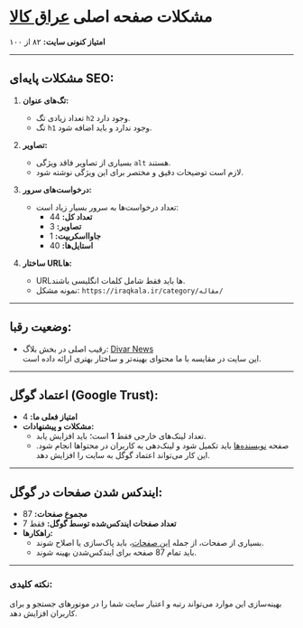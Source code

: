 # مشکلات صفحه اصلی [عراق کالا](https://iraqkala.ir/)

**امتیاز کنونی سایت:** ۸۲ از ۱۰۰

---

## مشکلات پایه‌ای SEO:

1. **تگ‌های عنوان:**
   - تعداد زیادی تگ `h2` وجود دارد.
   - تگ `h1` وجود ندارد و باید اضافه شود.

2. **تصاویر:**
   - بسیاری از تصاویر فاقد ویژگی `alt` هستند.
   - لازم است توضیحات دقیق و مختصر برای این ویژگی نوشته شود.

3. **درخواست‌های سرور:**
   - تعداد درخواست‌ها به سرور بسیار زیاد است:
     - **تعداد کل:** 44
     - **تصاویر:** 3
     - **جاوااسکریپت:** 1
     - **استایل‌ها:** 40

4. **ساختار URL‌ها:**
   - URL‌ها باید فقط شامل کلمات انگلیسی باشند.
   - نمونه مشکل: `https://iraqkala.ir/category/مقاله/`

---

## وضعیت رقبا:

- رقیب اصلی در بخش بلاگ: [Divar News](https://divar.news/)  
  این سایت در مقایسه با ما محتوای بهینه‌تر و ساختار بهتری ارائه داده است.

---

## اعتماد گوگل (Google Trust):

- **امتیاز فعلی ما:** 4
- **مشکلات و پیشنهادات:**
  - تعداد لینک‌های خارجی فقط **1** است؛ باید افزایش یابد.
  - صفحه [نویسنده‌ها](https://iraqkala.ir/author-sitemap.xml) باید تکمیل شود و لینک‌دهی به کاربران در محتواها انجام شود. این کار می‌تواند اعتماد گوگل به سایت را افزایش دهد.

---

## ایندکس شدن صفحات در گوگل:

- **مجموع صفحات:** 87
- **تعداد صفحات ایندکس‌شده توسط گوگل:** فقط 7  
- **راهکارها:**
  - بسیاری از صفحات، از جمله [این صفحات](https://iraqkala.ir/product_cat-sitemap.xml)، باید پاک‌سازی یا اصلاح شوند.
  - باید تمام 87 صفحه برای ایندکس‌شدن بهینه شوند.

---

### نکته کلیدی:

بهینه‌سازی این موارد می‌تواند رتبه و اعتبار سایت شما را در موتورهای جستجو و برای کاربران افزایش دهد.
